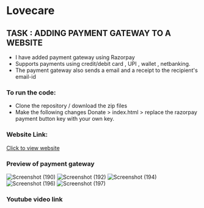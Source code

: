 # Lovecare #

## TASK : ADDING PAYMENT GATEWAY TO A WEBSITE ##
 
  * I have added payment gateway using Razorpay
  * Supports payments using credit/debit card , UPI , wallet , netbanking.
  * The payment gateway also sends a email and a receipt to the recipient's email-id
 
 ### To run the code: ###
 
  * Clone the repository / download the zip files
  * Make the following changes Donate > index.html > replace the razorpay payment button key with your own key.

### Website Link: ###

 [Click to view website](https://lovencare.000webhostapp.com// " Click to view website") 

### Preview of payment gateway ###
![Screenshot (190)](https://user-images.githubusercontent.com/68641946/120912448-c3685000-c6ac-11eb-9437-002e5c3f22cd.png)
![Screenshot (192)](https://user-images.githubusercontent.com/68641946/120912449-c5caaa00-c6ac-11eb-9e68-34bc85f51177.png)
![Screenshot (194)](https://user-images.githubusercontent.com/68641946/120912453-c82d0400-c6ac-11eb-95f9-5627e4b05602.png)
![Screenshot (196)](https://user-images.githubusercontent.com/68641946/120912456-c9f6c780-c6ac-11eb-825d-c95828a1b3b3.png)
![Screenshot (197)](https://user-images.githubusercontent.com/68641946/120912457-cbc08b00-c6ac-11eb-9bee-8ddb900dff78.png)



### Youtube video link ###
   


